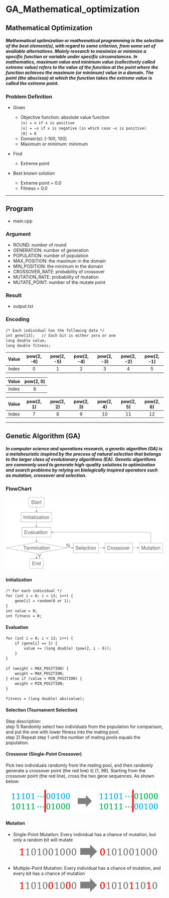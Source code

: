 # GA_Mathematical_optimization

## Mathematical Optimization

##### Mathematical optimization or mathematical programming is the selection of the best element(s), with regard to some criterion, from some set of available alternatives. Mainly research to maximize or minimize a specific function or variable under specific circumstances. In mathematics, maximum value and minimum value (collectively called extreme value) refers to the value of the function at the point where the function achieves the maximum (or minimum) value in a domain. The point (the abscissa) at which the function takes the extreme value is called the extreme point.

### Problem Definition

* Given
  * Objective function: absolute value function  
    `|x| = x if x is positive`  
    `|x| = −x if x is negative (in which case −x is positive)`  
    `|0| = 0`
  * Domain(s): [-100, 100]
  * Maximum or minimum: minimum

* Find
  * Extreme point

* Best known solution
  * Extreme point = 0.0
  * Fitness = 0.0

---

## Program

* main.cpp

### Argument

* ROUND: number of round
* GENERATION: number of generation
* POPULATION: number of population
* MAX_POSITION: the maximum in the domain
* MIN_POSITION: the minimum in the domain
* CROSSOVER_RATE: probability of crossover
* MUTATION_RATE: probability of mutation
* MUTATE_POINT: number of the mutate point

### Result

 * output.txt

### Encoding
```
/* Each individual has the following data */
int gene[13];   // Each bit is either zero or one
long double value;
long double fitness;
```
| Value  | pow(2, -6) | pow(2, -5) | pow(2, -4) | pow(2, -3) | pow(2, -2) | pow(2, -1) |
| :----: |:----------:|:----------:|:----------:|:----------:|:----------:|:----------:|
| Index  | 0          | 1          | 2          | 3          | 4          | 5          |

| Value  | pow(2, 0) |
| :----: |:----------:|
| Index  | 6          |

| Value  | pow(2, 1) | pow(2, 2) | pow(2, 3) | pow(2, 4) | pow(2, 5) | pow(2, 6) |
| :----: |:---------:|:---------:|:---------:|:---------:|:---------:|:---------:|
| Index  | 7         | 8         | 9         | 10        | 11        | 12        |

---

## Genetic Algorithm (GA)

##### In computer science and operations research, a genetic algorithm (GA) is a metaheuristic inspired by the process of natural selection that belongs to the larger class of evolutionary algorithms (EA). Genetic algorithms are commonly used to generate high-quality solutions to optimization and search problems by relying on biologically inspired operators such as mutation, crossover and selection.

### FlowChart

![Flowchart](./img/Flowchart.png)

#### Initialization

```
/* For each individual */
for (int i = 0; i < 13; i++) {
    gene[i] = random(0 or 1);
}
int value = 0;
int fitness = 0;
```

#### Evaluation

```
for (int i = 0; i < 13; i++) {
    if (gene[i] == 1) {
        value += (long double) (pow(2, i - 6));
    }
}

if (weight > MAX_POSITION) {
    weight = MAX_POSITION;
} else if (value < MIN_POSITION) {
    weight = MIN_POSITION;
}

fitness = (long double) abs(value);
```

#### Selection (Tournament Selection)

Step description:  
step 1) Randomly select two individuals from the population for comparison, and put the one with lower fitness into the mating pool.  
step 2) Repeat step 1 until the number of mating pools equals the population.

#### Crossover (Single-Point Crossover)

Pick two individuals randomly from the mating pool, and then randomly generate a crossover point (the red line) ∈ [1, 99].
Starting from the crossover point (the red line), cross the two gene sequences. As shown below:

![Single-Point Crossover](./img/SPCrossover.png)

#### Mutation

* Single-Point Mutation: Every individual has a chance of mutation, but only a random bit will mutate  
![Single-Point Crossover](./img/SPMutation.png)

* Multiple-Point Mutation: Every individual has a chance of mutation, and every bit has a chance of mutation  
![Single-Point Crossover](./img/MPMutation.png)
